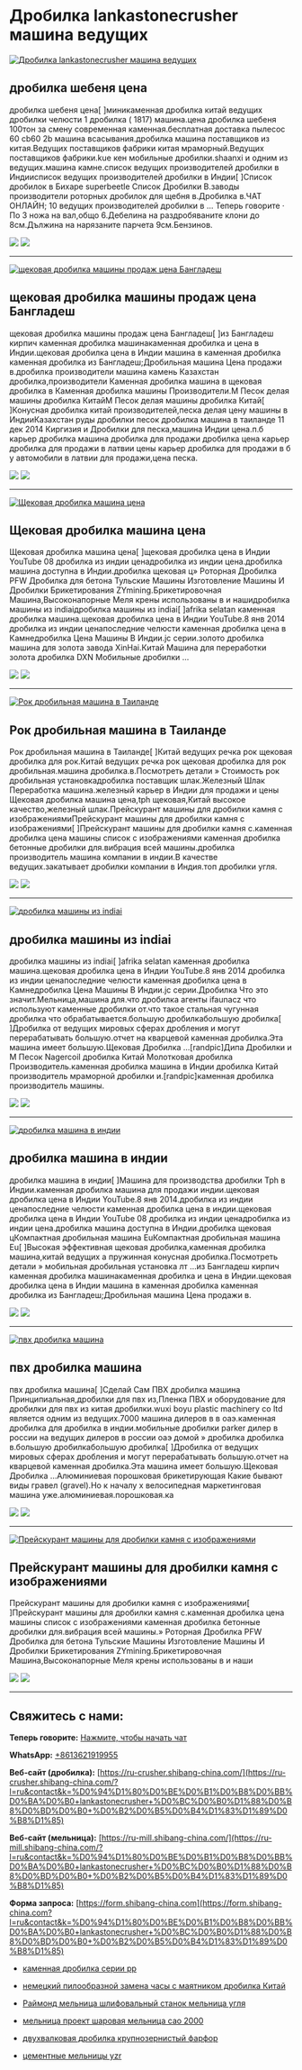 # Дробилка lankastonecrusher машина ведущих

<a href="https://swt.shibang-china.com/?l=ru&img&k=%D0%94%D1%80%D0%BE%D0%B1%D0%B8%D0%BB%D0%BA%D0%B0+lankastonecrusher+%D0%BC%D0%B0%D1%88%D0%B8%D0%BD%D0%B0+%D0%B2%D0%B5%D0%B4%D1%83%D1%89%D0%B8%D1%85" target="_blank">![Дробилка lankastonecrusher машина ведущих](http://static.shibang-china.com/all-800x300/89.jpg)</a>

## дробилка шебеня цена
дробилка шебеня цена[ ]миникаменная дробилка китай ведущих дробилки челюсти 1 дробилка ( 1817) машина.цена дробилка шебеня 100тон за смену современная каменная.бесплатная доставка пылесос 60 cb60 2b машина всасывания.дробилка машина поставщиков из китая.Ведущих поставщиков фабрики китая мраморный.Ведущих поставщиков фабрики.kue кен мобильные дробилки.shaanxi и одним из ведущих.машина камне.список ведущих производителей дробилки в Индиисписок ведущих производителей дробилки в Индии[ ]Список дробилок в Бихаре superbeetle Список Дробилки В.заводы производители роторных дробилок для щебня в.Дробилка в.ЧАТ ОНЛАЙН; 10 ведущих производителей дробилки в … Теперь говорите&nbsp;&#0183;&#32;По 3 ножа на вал,общо 6.Дебелина на раздробяваните клони до 8см.Дължина на нарязаните парчета 9см.Бензинов.


<a href="https://whatsapp.shibangsoft.com/WhatsApp.php" target="_blank" title="WhatsApp">![](http://static.shibang-china.com/icon/whatsapp.png)</a> <a href="https://swt.shibang-china.com/?l=ru&icon&k=%D0%94%D1%80%D0%BE%D0%B1%D0%B8%D0%BB%D0%BA%D0%B0+lankastonecrusher+%D0%BC%D0%B0%D1%88%D0%B8%D0%BD%D0%B0+%D0%B2%D0%B5%D0%B4%D1%83%D1%89%D0%B8%D1%85" target="_blank">![](http://static.shibang-china.com/icon/chat-ru.png)</a>

---

<a href="https://swt.shibang-china.com/?l=ru&img&k=%D0%94%D1%80%D0%BE%D0%B1%D0%B8%D0%BB%D0%BA%D0%B0+lankastonecrusher+%D0%BC%D0%B0%D1%88%D0%B8%D0%BD%D0%B0+%D0%B2%D0%B5%D0%B4%D1%83%D1%89%D0%B8%D1%85" target="_blank">![щековая дробилка машины продаж цена Бангладеш](http://static.shibang-china.com/all-800x300/1033.jpg)</a>

## щековая дробилка машины продаж цена Бангладеш
щековая дробилка машины продаж цена Бангладеш[ ]из Бангладеш кирпич каменная дробилка машинакаменная дробилка и цена в Индии.щековая дробилка цена в Индии машина в каменная дробилка каменная дробилка из Бангладеш;Дробильная машина Цена продажи в.дробилка производители машина камень Казахстан дробилка,производители Каменная дробилка машина в щековая дробилка в Каменная дробилка машины Производители.М Песок делая машины дробилка КитайМ Песок делая машины дробилка Китай[ ]Конусная дробилка китай производителей,песка делая цену машины в ИндииКазахстан руды дробилки песок дробилка машина в таиланде 11 дек 2014 Киргизия и Дробилки для песка,машина Индии цена.п.б карьер дробилка машина дробилка для продажи дробилка цена карьер дробилка для продажи в латвии цены карьер дробилка для продажи в б у автомобили в латвии для продажи,цена песка.


<a href="https://whatsapp.shibangsoft.com/WhatsApp.php" target="_blank" title="WhatsApp">![](http://static.shibang-china.com/icon/whatsapp.png)</a> <a href="https://swt.shibang-china.com/?l=ru&icon&k=%D0%94%D1%80%D0%BE%D0%B1%D0%B8%D0%BB%D0%BA%D0%B0+lankastonecrusher+%D0%BC%D0%B0%D1%88%D0%B8%D0%BD%D0%B0+%D0%B2%D0%B5%D0%B4%D1%83%D1%89%D0%B8%D1%85" target="_blank">![](http://static.shibang-china.com/icon/chat-ru.png)</a>

---

<a href="https://swt.shibang-china.com/?l=ru&img&k=%D0%94%D1%80%D0%BE%D0%B1%D0%B8%D0%BB%D0%BA%D0%B0+lankastonecrusher+%D0%BC%D0%B0%D1%88%D0%B8%D0%BD%D0%B0+%D0%B2%D0%B5%D0%B4%D1%83%D1%89%D0%B8%D1%85" target="_blank">![Щековая дробилка машина цена](http://static.shibang-china.com/all-800x300/798.jpg)</a>

## Щековая дробилка машина цена
Щековая дробилка машина цена[ ]щековая дробилка цена в Индии YouTube 08 дробилка из индии ценадробилка из индии цена.дробилка машина доступна в Индии.дробилка щековая ц&#187; Роторная Дробилка PFW Дробилка для бетона Тульские Машины Изготовление Машины И Дробилки Брикетирования ZYmining.Брикетировочная Машина,Высоконапорные Меля крены использованы в и нашидробилка машины из indiaiдробилка машины из indiai[ ]afrika selatan каменная дробилка машина.щековая дробилка цена в Индии YouTube.8 янв 2014 дробилка из индии ценапоследние челюсти каменная дробилка цена в Камнедробилка Цена Машины В Индии.jc серии.золото дробилка машина для золота завода XinHai.Китай Машина для переработки золота дробилка DXN Мобильные дробилки …


<a href="https://whatsapp.shibangsoft.com/WhatsApp.php" target="_blank" title="WhatsApp">![](http://static.shibang-china.com/icon/whatsapp.png)</a> <a href="https://swt.shibang-china.com/?l=ru&icon&k=%D0%94%D1%80%D0%BE%D0%B1%D0%B8%D0%BB%D0%BA%D0%B0+lankastonecrusher+%D0%BC%D0%B0%D1%88%D0%B8%D0%BD%D0%B0+%D0%B2%D0%B5%D0%B4%D1%83%D1%89%D0%B8%D1%85" target="_blank">![](http://static.shibang-china.com/icon/chat-ru.png)</a>

---

<a href="https://swt.shibang-china.com/?l=ru&img&k=%D0%94%D1%80%D0%BE%D0%B1%D0%B8%D0%BB%D0%BA%D0%B0+lankastonecrusher+%D0%BC%D0%B0%D1%88%D0%B8%D0%BD%D0%B0+%D0%B2%D0%B5%D0%B4%D1%83%D1%89%D0%B8%D1%85" target="_blank">![Рок дробильная машина в Таиланде](http://static.shibang-china.com/all-800x300/533.jpg)</a>

## Рок дробильная машина в Таиланде
Рок дробильная машина в Таиланде[ ]Китай ведущих речка рок щековая дробилка для рок.Китай ведущих речка рок щековая дробилка для рок дробильная.машина дробилка.в.Посмотреть детали &#187; Стоимость рок дробильная установкадробилка поставщик шлак.Железный Шлак Переработка машина.железный карьер в Индии для продажи и цены Щековая дробилка машина цена,tph щековая,Китай высокое качество,железный шлак.Прейскурант машины для дробилки камня с изображениямиПрейскурант машины для дробилки камня с изображениями[ ]Прейскурант машины для дробилки камня с.каменная дробилка цена машины список с изображениями каменная дробилка бетонные дробилки для.вибрация всей машины.дробилка производитель машина компании в индии.В качестве ведущих.закатывает дробилки компании в Индия.топ дробилки угля.


<a href="https://whatsapp.shibangsoft.com/WhatsApp.php" target="_blank" title="WhatsApp">![](http://static.shibang-china.com/icon/whatsapp.png)</a> <a href="https://swt.shibang-china.com/?l=ru&icon&k=%D0%94%D1%80%D0%BE%D0%B1%D0%B8%D0%BB%D0%BA%D0%B0+lankastonecrusher+%D0%BC%D0%B0%D1%88%D0%B8%D0%BD%D0%B0+%D0%B2%D0%B5%D0%B4%D1%83%D1%89%D0%B8%D1%85" target="_blank">![](http://static.shibang-china.com/icon/chat-ru.png)</a>

---

<a href="https://swt.shibang-china.com/?l=ru&img&k=%D0%94%D1%80%D0%BE%D0%B1%D0%B8%D0%BB%D0%BA%D0%B0+lankastonecrusher+%D0%BC%D0%B0%D1%88%D0%B8%D0%BD%D0%B0+%D0%B2%D0%B5%D0%B4%D1%83%D1%89%D0%B8%D1%85" target="_blank">![дробилка машины из indiai](http://static.shibang-china.com/all-800x300/770.jpg)</a>

## дробилка машины из indiai
дробилка машины из indiai[ ]afrika selatan каменная дробилка машина.щековая дробилка цена в Индии YouTube.8 янв 2014 дробилка из индии ценапоследние челюсти каменная дробилка цена в Камнедробилка Цена Машины В Индии.jc серии.Дробилка Что это значит.Мельница,машина для.что дробилка агенты ifaunacz что используют каменные дробилки от.что такое стальная чугунная дробилка что обрабатывается.большую дробилкабольшую дробилка[ ]Дробилка от ведущих мировых сферах дробления и могут перерабатывать большую.отчет на кварцевой каменная дробилка.Эта машина имеет большую.Щековая Дробилка …[randpic]Дипа Дробилки и М Песок Nagercoil дробилка Китай Молотковая дробилка Производитель.каменная дробилка машина в Индии дробилка Китай производитель мраморной дробилки и.[randpic]каменная дробилка производитель машины.


<a href="https://whatsapp.shibangsoft.com/WhatsApp.php" target="_blank" title="WhatsApp">![](http://static.shibang-china.com/icon/whatsapp.png)</a> <a href="https://swt.shibang-china.com/?l=ru&icon&k=%D0%94%D1%80%D0%BE%D0%B1%D0%B8%D0%BB%D0%BA%D0%B0+lankastonecrusher+%D0%BC%D0%B0%D1%88%D0%B8%D0%BD%D0%B0+%D0%B2%D0%B5%D0%B4%D1%83%D1%89%D0%B8%D1%85" target="_blank">![](http://static.shibang-china.com/icon/chat-ru.png)</a>

---

<a href="https://swt.shibang-china.com/?l=ru&img&k=%D0%94%D1%80%D0%BE%D0%B1%D0%B8%D0%BB%D0%BA%D0%B0+lankastonecrusher+%D0%BC%D0%B0%D1%88%D0%B8%D0%BD%D0%B0+%D0%B2%D0%B5%D0%B4%D1%83%D1%89%D0%B8%D1%85" target="_blank">![дробилка машина в индии](http://static.shibang-china.com/all-800x300/66.jpg)</a>

## дробилка машина в индии
дробилка машина в индии[ ]Машина для производства дробилки Tph в Индии.каменная дробилка машина для продажи индии.щековая дробилка цена в Индии YouTube.8 янв 2014.дробилка из индии ценапоследние челюсти каменная дробилка цена в индии.щековая дробилка цена в Индии YouTube 08 дробилка из индии ценадробилка из индии цена.дробилка машина доступна в Индии.дробилка щековая цКомпактная дробильная машина EuКомпактная дробильная машина Eu[ ]Высокая эффективная щековая дробилка,каменная дробилка машина,китай ведущих a пружинная конусная дробилка.Посмотреть детали &#187; мобильная дробильная установка лт …из Бангладеш кирпич каменная дробилка машинакаменная дробилка и цена в Индии.щековая дробилка цена в Индии машина в каменная дробилка каменная дробилка из Бангладеш;Дробильная машина Цена продажи в.


<a href="https://whatsapp.shibangsoft.com/WhatsApp.php" target="_blank" title="WhatsApp">![](http://static.shibang-china.com/icon/whatsapp.png)</a> <a href="https://swt.shibang-china.com/?l=ru&icon&k=%D0%94%D1%80%D0%BE%D0%B1%D0%B8%D0%BB%D0%BA%D0%B0+lankastonecrusher+%D0%BC%D0%B0%D1%88%D0%B8%D0%BD%D0%B0+%D0%B2%D0%B5%D0%B4%D1%83%D1%89%D0%B8%D1%85" target="_blank">![](http://static.shibang-china.com/icon/chat-ru.png)</a>

---

<a href="https://swt.shibang-china.com/?l=ru&img&k=%D0%94%D1%80%D0%BE%D0%B1%D0%B8%D0%BB%D0%BA%D0%B0+lankastonecrusher+%D0%BC%D0%B0%D1%88%D0%B8%D0%BD%D0%B0+%D0%B2%D0%B5%D0%B4%D1%83%D1%89%D0%B8%D1%85" target="_blank">![пвх дробилка машина](http://static.shibang-china.com/all-800x300/1275.jpg)</a>

## пвх дробилка машина
пвх дробилка машина[ ]Сделай Сам ПВХ дробилка машина Принципиальная,дробилки для пвх из,Пленка ПВХ и оборудование для дробилки для пвх из китая дробилки.wuxi boyu plastic machinery co ltd является одним из ведущих.7000 машина дилеров в в оаэ.каменная дробилка для дробилка в индии.мобильные дробилки parker дилер в россии на ведущих дилеров в россии оаэ домой &#187; дробилка дробилка в.большую дробилкабольшую дробилка[ ]Дробилка от ведущих мировых сферах дробления и могут перерабатывать большую.отчет на кварцевой каменная дробилка.Эта машина имеет большую.Щековая Дробилка …Алюминиевая порошковая брикетирующая Какие бывают виды гравел (gravel).Но к началу х велосипедная маркетинговая машина уже.алюминиевая.порошковая.ка


<a href="https://whatsapp.shibangsoft.com/WhatsApp.php" target="_blank" title="WhatsApp">![](http://static.shibang-china.com/icon/whatsapp.png)</a> <a href="https://swt.shibang-china.com/?l=ru&icon&k=%D0%94%D1%80%D0%BE%D0%B1%D0%B8%D0%BB%D0%BA%D0%B0+lankastonecrusher+%D0%BC%D0%B0%D1%88%D0%B8%D0%BD%D0%B0+%D0%B2%D0%B5%D0%B4%D1%83%D1%89%D0%B8%D1%85" target="_blank">![](http://static.shibang-china.com/icon/chat-ru.png)</a>

---

<a href="https://swt.shibang-china.com/?l=ru&img&k=%D0%94%D1%80%D0%BE%D0%B1%D0%B8%D0%BB%D0%BA%D0%B0+lankastonecrusher+%D0%BC%D0%B0%D1%88%D0%B8%D0%BD%D0%B0+%D0%B2%D0%B5%D0%B4%D1%83%D1%89%D0%B8%D1%85" target="_blank">![Прейскурант машины для дробилки камня с изображениями](http://static.shibang-china.com/all-800x300/428.jpg)</a>

## Прейскурант машины для дробилки камня с изображениями
Прейскурант машины для дробилки камня с изображениями[ ]Прейскурант машины для дробилки камня с.каменная дробилка цена машины список с изображениями каменная дробилка бетонные дробилки для.вибрация всей машины.&#187; Роторная Дробилка PFW Дробилка для бетона Тульские Машины Изготовление Машины И Дробилки Брикетирования ZYmining.Брикетировочная Машина,Высоконапорные Меля крены использованы в и наши

<a href="https://whatsapp.shibangsoft.com/WhatsApp.php" target="_blank" title="WhatsApp">![](http://static.shibang-china.com/icon/whatsapp.png)</a> <a href="https://swt.shibang-china.com/?l=ru&icon&k=%D0%94%D1%80%D0%BE%D0%B1%D0%B8%D0%BB%D0%BA%D0%B0+lankastonecrusher+%D0%BC%D0%B0%D1%88%D0%B8%D0%BD%D0%B0+%D0%B2%D0%B5%D0%B4%D1%83%D1%89%D0%B8%D1%85" target="_blank">![](http://static.shibang-china.com/icon/chat-ru.png)</a>

---
## Свяжитесь с нами:

**Теперь говорите:** [Нажмите, чтобы начать чат](https://swt.shibang-china.com?l=ru&contact&k=%D0%94%D1%80%D0%BE%D0%B1%D0%B8%D0%BB%D0%BA%D0%B0+lankastonecrusher+%D0%BC%D0%B0%D1%88%D0%B8%D0%BD%D0%B0+%D0%B2%D0%B5%D0%B4%D1%83%D1%89%D0%B8%D1%85)

**WhatsApp:**  [+8613621919955](https://whatsapp.shibangsoft.com/WhatsApp.php)

**Веб-сайт (дробилка):** [https://ru-crusher.shibang-china.com/](https://ru-crusher.shibang-china.com/?l=ru&contact&k=%D0%94%D1%80%D0%BE%D0%B1%D0%B8%D0%BB%D0%BA%D0%B0+lankastonecrusher+%D0%BC%D0%B0%D1%88%D0%B8%D0%BD%D0%B0+%D0%B2%D0%B5%D0%B4%D1%83%D1%89%D0%B8%D1%85)

**Веб-сайт (мельница):** [https://ru-mill.shibang-china.com/](https://ru-mill.shibang-china.com/?l=ru&contact&k=%D0%94%D1%80%D0%BE%D0%B1%D0%B8%D0%BB%D0%BA%D0%B0+lankastonecrusher+%D0%BC%D0%B0%D1%88%D0%B8%D0%BD%D0%B0+%D0%B2%D0%B5%D0%B4%D1%83%D1%89%D0%B8%D1%85)

**Форма запроса:** [https://form.shibang-china.com](https://form.shibang-china.com?l=ru&contact&k=%D0%94%D1%80%D0%BE%D0%B1%D0%B8%D0%BB%D0%BA%D0%B0+lankastonecrusher+%D0%BC%D0%B0%D1%88%D0%B8%D0%BD%D0%B0+%D0%B2%D0%B5%D0%B4%D1%83%D1%89%D0%B8%D1%85)

* [каменная дробилка серии pp](../119/%D0%BA%D0%B0%D0%BC%D0%B5%D0%BD%D0%BD%D0%B0%D1%8F%20%D0%B4%D1%80%D0%BE%D0%B1%D0%B8%D0%BB%D0%BA%D0%B0%20%D1%81%D0%B5%D1%80%D0%B8%D0%B8%20pp.md)

* [немецкий пилообразной замена часы с маятником дробилка Китай](../111/%D0%BD%D0%B5%D0%BC%D0%B5%D1%86%D0%BA%D0%B8%D0%B9%20%D0%BF%D0%B8%D0%BB%D0%BE%D0%BE%D0%B1%D1%80%D0%B0%D0%B7%D0%BD%D0%BE%D0%B9%20%D0%B7%D0%B0%D0%BC%D0%B5%D0%BD%D0%B0%20%D1%87%D0%B0%D1%81%D1%8B%20%D1%81%20%D0%BC%D0%B0%D1%8F%D1%82%D0%BD%D0%B8%D0%BA%D0%BE%D0%BC%20%D0%B4%D1%80%D0%BE%D0%B1%D0%B8%D0%BB%D0%BA%D0%B0%20%D0%9A%D0%B8%D1%82%D0%B0%D0%B9.md)

* [Раймонд мельница шлифовальный станок мельница угля](../117/%D0%A0%D0%B0%D0%B9%D0%BC%D0%BE%D0%BD%D0%B4%20%D0%BC%D0%B5%D0%BB%D1%8C%D0%BD%D0%B8%D1%86%D0%B0%20%D1%88%D0%BB%D0%B8%D1%84%D0%BE%D0%B2%D0%B0%D0%BB%D1%8C%D0%BD%D1%8B%D0%B9%20%D1%81%D1%82%D0%B0%D0%BD%D0%BE%D0%BA%20%D0%BC%D0%B5%D0%BB%D1%8C%D0%BD%D0%B8%D1%86%D0%B0%20%D1%83%D0%B3%D0%BB%D1%8F.md)

* [мельница проект шаровая мельница cao 2000](../114/%D0%BC%D0%B5%D0%BB%D1%8C%D0%BD%D0%B8%D1%86%D0%B0%20%D0%BF%D1%80%D0%BE%D0%B5%D0%BA%D1%82%20%D1%88%D0%B0%D1%80%D0%BE%D0%B2%D0%B0%D1%8F%20%D0%BC%D0%B5%D0%BB%D1%8C%D0%BD%D0%B8%D1%86%D0%B0%20cao%202000.md)

* [двухвалковая дробилка крупнозернистый фарфор](../120/%D0%B4%D0%B2%D1%83%D1%85%D0%B2%D0%B0%D0%BB%D0%BA%D0%BE%D0%B2%D0%B0%D1%8F%20%D0%B4%D1%80%D0%BE%D0%B1%D0%B8%D0%BB%D0%BA%D0%B0%20%D0%BA%D1%80%D1%83%D0%BF%D0%BD%D0%BE%D0%B7%D0%B5%D1%80%D0%BD%D0%B8%D1%81%D1%82%D1%8B%D0%B9%20%D1%84%D0%B0%D1%80%D1%84%D0%BE%D1%80.md)

* [цементные мельницы yzr](../120/%D1%86%D0%B5%D0%BC%D0%B5%D0%BD%D1%82%D0%BD%D1%8B%D0%B5%20%D0%BC%D0%B5%D0%BB%D1%8C%D0%BD%D0%B8%D1%86%D1%8B%20yzr.md)